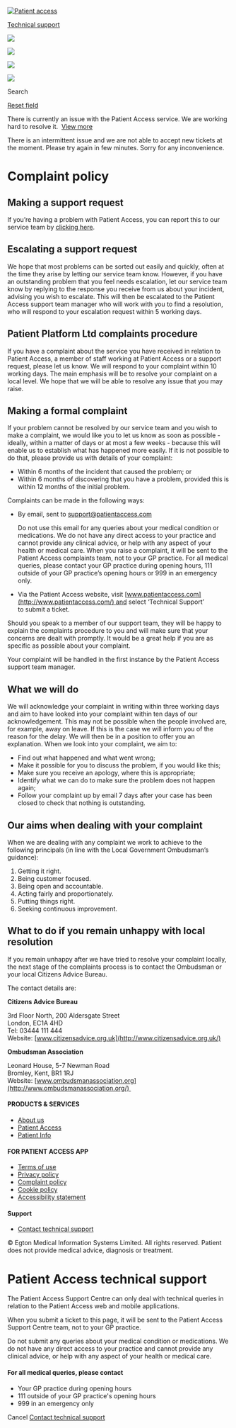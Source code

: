 [![Patient access](https://az758991.vo.msecnd.net/images/Patient-Access-Logo.svg?v=1.4.21)](https://support.patientaccess.com/)

[Technical support](#)

![](https://az758991.vo.msecnd.net/images/technical-support-icon.svg?v=1.4.21)

![](https://az758991.vo.msecnd.net/images/desktop-providing-nhs-services.svg?v=1.4.21)

![](https://az758991.vo.msecnd.net/images/mobile-providing-nhs-services.svg?v=1.4.21)

![](https://az758991.vo.msecnd.net/images/search-icon.svg?v=1.4.21)

 Search

 [Reset field](#)

There is currently an issue with the Patient Access service. We are working hard to resolve it.  [View more](https://support.patientaccess.com/status)

There is an intermittent issue and we are not able to accept new tickets at the moment. Please try again in few minutes. Sorry for any inconvenience.

Complaint policy
================

**Making a support request**
----------------------------

If you’re having a problem with Patient Access, you can report this to our service team by [clicking here](https://support.patientaccess.com/contact-support-form).

**Escalating a support request**
--------------------------------

We hope that most problems can be sorted out easily and quickly, often at the time they arise by letting our service team know. However, if you have an outstanding problem that you feel needs escalation, let our service team know by replying to the response you receive from us about your incident, advising you wish to escalate. This will then be escalated to the Patient Access support team manager who will work with you to find a resolution, who will respond to your escalation request within 5 working days.

**Patient Platform Ltd complaints procedure**
---------------------------------------------

If you have a complaint about the service you have received in relation to Patient Access, a member of staff working at Patient Access or a support request, please let us know. We will respond to your complaint within 10 working days. The main emphasis will be to resolve your complaint on a local level. We hope that we will be able to resolve any issue that you may raise.

**Making a formal complaint**
-----------------------------

If your problem cannot be resolved by our service team and you wish to make a complaint, we would like you to let us know as soon as possible - ideally, within a matter of days or at most a few weeks - because this will enable us to establish what has happened more easily. If it is not possible to do that, please provide us with details of your complaint:

* Within 6 months of the incident that caused the problem; or
* Within 6 months of discovering that you have a problem, provided this is within 12 months of the initial problem.

Complaints can be made in the following ways:

* By email, sent to [support@patientaccess.com](mailto:support@patientaccess.com)    
    
    Do not use this email for any queries about your medical condition or medications. We do not have any direct access to your practice and cannot provide any clinical advice, or help with any aspect of your health or medical care. When you raise a complaint, it will be sent to the Patient Access complaints team, not to your GP practice. For all medical queries, please contact your GP practice during opening hours, 111 outside of your GP practice’s opening hours or 999 in an emergency only.
    
* Via the Patient Access website, visit [www.patientaccess.com](http://www.patientaccess.com/) and select ‘Technical Support’ to submit a ticket.

Should you speak to a member of our support team, they will be happy to explain the complaints procedure to you and will make sure that your concerns are dealt with promptly. It would be a great help if you are as specific as possible about your complaint.

Your complaint will be handled in the first instance by the Patient Access support team manager.

**What we will do** 
--------------------

We will acknowledge your complaint in writing within three working days and aim to have looked into your complaint within ten days of our acknowledgement. This may not be possible when the people involved are, for example, away on leave. If this is the case we will inform you of the reason for the delay. We will then be in a position to offer you an explanation. When we look into your complaint, we aim to:

* Find out what happened and what went wrong;
* Make it possible for you to discuss the problem, if you would like this;
* Make sure you receive an apology, where this is appropriate;
* Identify what we can do to make sure the problem does not happen again;
* Follow your complaint up by email 7 days after your case has been closed to check that nothing is outstanding.

**Our aims when dealing with your complaint**
---------------------------------------------

When we are dealing with any complaint we work to achieve to the following principals (in line with the Local Government Ombudsman’s guidance):

1. Getting it right.
2. Being customer focused.
3. Being open and accountable.
4. Acting fairly and proportionately.
5. Putting things right.
6. Seeking continuous improvement.

**What to do if you remain unhappy with local resolution**
----------------------------------------------------------

If you remain unhappy after we have tried to resolve your complaint locally, the next stage of the complaints process is to contact the Ombudsman or your local Citizens Advice Bureau.

The contact details are:

**Citizens Advice Bureau**

3rd Floor North, 200 Aldersgate Street  
London, EC1A 4HD  
Tel: 03444 111 444  
Website: [www.citizensadvice.org.uk](http://www.citizensadvice.org.uk/)

**Ombudsman Association**

Leonard House, 5-7 Newman Road  
Bromley, Kent, BR1 1RJ  
Website: [www.ombudsmanassociation.org](http://www.ombudsmanassociation.org/) 

#### PRODUCTS & SERVICES

* [About us](https://patient.info/about-us)
* [Patient Access](https://www.patientaccess.com/)
* [Patient Info](https://patient.info/)

#### FOR PATIENT ACCESS APP

* [Terms of use](https://support.patientaccess.com/terms-of-use)
* [Privacy policy](https://support.patientaccess.com/privacy-policy)
* [Complaint policy](https://support.patientaccess.com/complaint-policy)
* [Cookie policy](https://support.patientaccess.com/cookie-policy)
* [Accessibility statement](https://support.patientaccess.com/accessibility-statement)

#### Support

* [Contact technical support](https://support.patientaccess.com/contact-support)

© Egton Medical Information Systems Limited. All rights reserved. Patient does not provide medical advice, diagnosis or treatment.

Patient Access technical support
================================

The Patient Access Support Centre can only deal with technical queries in relation to the Patient Access web and mobile applications.

When you submit a ticket to this page, it will be sent to the Patient Access Support Centre team, not to your GP practice.

Do not submit any queries about your medical condition or medications. We do not have any direct access to your practice and cannot provide any clinical advice, or help with any aspect of your health or medical care.

#### For all medical queries, please contact

* Your GP practice during opening hours
* 111 outside of your GP practice's opening hours
* 999 in an emergency only

Cancel [Contact technical support](https://support.patientaccess.com/contact-support-form?returnUrl=https%3A%2F%2Fsupport.patientaccess.com%2Fcomplaint-policy)